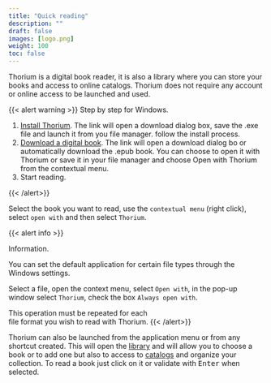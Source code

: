 ```yaml
---
title: "Quick reading"
description: ""
draft: false
images: [logo.png]
weight: 100
toc: false
---
```


Thorium is a digital book reader, it is also a library
where you can store your books and access to online catalogs.
Thorium does not require any account or online access to be launched and used.

{{< alert warning >}}
Step by step for Windows.

1. [Install Thorium](https://www.edrlab.org/software/thorium-reader/github/win10). The link will open a download dialog box, save the .exe file and launch it from you file manager. follow the install process.
2. [Download a digital book](https://www.gutenberg.org/ebooks/2701.epub.noimages?). The link will open a download dialog bo or automatically download the .epub book. You can choose to open it with Thorium or save it in your file manager and choose Open with Thorium from the contextual menu. 
3. Start reading.

{{< /alert>}}


Select the book you want to read, use the `contextual menu` 
(right click), select `open with` and then select `Thorium`.

{{< alert info >}}

Information.

You can set the default application for certain file types 
through the Windows settings.

Select a file, open the context menu, select `Open with`,
in the pop-up window select `Thorium`, check the box
`Always open with`. 

This operation must be repeated for each  
file format you wish to read with Thorium.
{{< /alert>}}

Thorium can also be launched from the application menu 
or from any shortcut created. 
This will open the [library](/docs/220_organizing/221_libraries/)
and will allow you to choose a book or to add one but also to access
to [catalogs](/docs/220_organizing/222_catalogs/) and organize your collection.
To read a book just click on it or validate with <kbd>Enter</kbd>
when selected.


